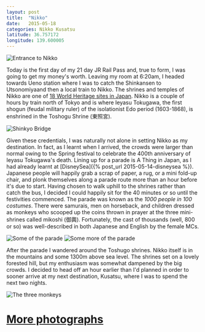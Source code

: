 ```yaml
---
layout: post
title:  "Nikko"
date:   2015-05-18
categories: Nikko Kusatsu
latitude: 36.757172
longitude: 139.600005
---
```


![Entrance to Nikko](https://lh3.googleusercontent.com/UCJcqHhxyPVyexGhcXDMTJpxOEJepKMqm_CQSD2sXOs=w1201-h800-no)

Today is the first day of my 21 day JR Rail Pass and, true to form, I was going to get my money's worth. Leaving my room at 6:20am, I headed towards Ueno station where I was to catch the Shinkansen to Utsonomiyaand then a local train to Nikko. The shrines and temples of Nikko are one of [18 World Heritage sites in Japan](http://www.jnto.go.jp/eng/indepth/scenic/worldheritage/). Nikko is a couple of hours by train north of Tokyo and is where Ieyasu Tokugawa, the first shogun (feudal military ruler) of the isolationist Edo period (1603-1868), is enshrined in the Toshogu Shrine (東照宮).

![Shinkyo Bridge](https://lh3.googleusercontent.com/6Ru5QGmv6lLmkCwyjlisvZ36WjCG9Czn54VAmxeSvMM=w1201-h800-no)

Given these credentials, I was naturally not alone in setting Nikko as my destination. In fact, as I learnt when I arrived, the crowds were larger than normal owing to the Spring festival to celebrate the 400th anniversary of Ieyasu Tokugawa's death. Lining up for a parade is A Thing in Japan, as I had already learnt at [DisneySea]({% post_url 2015-05-14-disneysea %}). Japanese people will happily grab a scrap of paper, a rug, or a mini fold-up chair, and plonk themselves along a parade route more than an hour before it's due to start. Having chosen to walk uphill to the shrines rather than catch the bus, I decided I could happily sit for the 40 minutes or so until the festivities commenced. The parade was known as the _1000 people in 100 costumes_. There were samurais, men on horseback, and children dressed as monkeys who scooped up the coins thrown in prayer at the three mini-shrines called mikoshi (御輿). Fortunately, the cast of thousands (well, 800 or so) was well-described in both Japanese and English by the female MCs.

![Some of the parade](https://lh3.googleusercontent.com/Os6ESptMsfDXgG8RstAIt4KAt2mJzSnEN7dgNc_VjkY=w1201-h800-no)
![Some more of the parade](https://lh3.googleusercontent.com/wwmMiu2Vz_s-kQSTia1euaYu4B0u8p3JiKq7c5hxmsY=w1201-h800-no)

After the parade I wandered around the Toshugo shrines. Nikko itself is in the mountains and some 1300m above sea level. The shrines set on a lovely forested hill, but my enthusiasm was somewhat dampened by the big crowds. I decided to head off an hour earlier than I'd planned in order to sooner arrive at my next destination, Kusatsu, where I was to spend the next two nights.

![The three monkeys](https://lh3.googleusercontent.com/XOcDfBB5oOVbKzlYorCRC8v_pog-uMqOhES--VGt3m4=w534-h800-no)

# [More photographs](https://goo.gl/photos/Faz4XTX6T6us19sz6)
